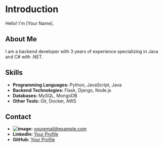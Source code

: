 # Introduction

Hello! I'm [Your Name].

## About Me

I am a backend developer with 3 years of experience specializing in Java and C# with .NET.

## Skills

- **Programming Languages:** Python, JavaScript, Java
- **Backend Technologies:** Flask, Django, Node.js
- **Databases:** MySQL, MongoDB
- **Other Tools:** Git, Docker, AWS

## Contact

- **![image]({[BadgeURLHere](https://img.shields.io/badge/Gmail-D14836?style=for-the-badge&logo=gmail&logoColor=white)}):** youremail@example.com
- **LinkedIn:** [Your Profile](link_to_your_linkedin_profile)
- **GitHub:** [Your Profile](link_to_your_github_profile)
